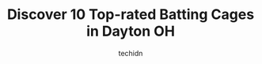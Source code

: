 ---
layout: ampstory
image: https://i0.wp.com/www.depkes.org/wp-content/uploads/2023/06/batting-cages-0-in-dayton-oh-1685796544.jpeg?resize=640,853
author: techidn
featured: false
description: Discover the impressive array of Batting Cages options in Dayton OH, where you can find 10 of the largest Batting Cages establishments in the area. From renowned classics to hidden gems, Day
title: Discover 10 Top-rated Batting Cages in Dayton OH
cover:
   title: Discover 10 Top-rated Batting Cages in Dayton OH
   subtitle: Rickpate
   background: https://www.depkes.org/wp-content/uploads/2023/06/batting-cages-0-in-dayton-oh-1685796544.jpeg

pages: 
 - layout: thirds
   top: <h1>#1 Day Air Ballpark</h1>
   bottom: "<p>Such a beautiful park located in a convenient area! They have some great restaurants/bars outside the stadium.I love minor league games and this single A stadium is certa</p>"
   background: https://www.depkes.org/wp-content/uploads/2023/06/batting-cages-1-in-dayton-oh-1685796545.jpeg
   backgroundblur: true
 - layout: thirds
   top: <h1>#2 Dayton Dragons Professional Baseball Team</h1>
   bottom: "<p>Great minor league ballpark with major league amenities. This ultra clean park is taken care of both on the field and off. Fan friendly is an understatement as theres no</p>"
   background: https://www.depkes.org/wp-content/uploads/2023/06/batting-cages-2-in-dayton-oh-1685796545.jpeg
   cta:
      link: https://www.depkes.org/blog/discover-10-top-rated-batting-cages-in-dayton-oh/
      text: Discover 10 Top-rated Batting Cages in Dayton OH
 - layout: thirds
   top: <h1>#3 The Magic Castle</h1>
   bottom: "<p>4990 Wilmington Pike, Dayton, OH 45440, United States</p>"
   background: https://www.depkes.org/wp-content/uploads/2023/06/batting-cages-3-in-dayton-oh-1685796546.jpeg
   cta:
      link: https://www.depkes.org/blog/discover-10-top-rated-batting-cages-in-dayton-oh/
      text: Discover 10 Top-rated Batting Cages in Dayton OH
 - layout: thirds
   top: <h1>#4 Englewood Fun Center</h1>
   bottom: "<p>569 S Main St, Englewood, OH 45322, United States</p>"
   background: https://images.unsplash.com/photo-1614648718611-0635f29016cb?ixlib=rb-4.0.3&ixid=MnwxMjA3fDB8MHxwaG90by1wYWdlfHx8fGVufDB8fHx8&auto=format&fit=crop&w=640&h=853&q=80
   cta:
      link: https://www.depkes.org/blog/discover-10-top-rated-batting-cages-in-dayton-oh/
      text: Discover 10 Top-rated Batting Cages in Dayton OH
 - layout: thirds
   top: <h1>#5 Action Sports Center</h1>
   bottom: "<p>1103 Gateway Dr, Dayton, OH 45404, United States</p>"
   background: https://images.unsplash.com/photo-1534312527009-56c7016453e6?ixlib=rb-4.0.3&ixid=MnwxMjA3fDB8MHxwaG90by1wYWdlfHx8fGVufDB8fHx8&auto=format&fit=crop&w=640&h=853&q=80
   cta:
      link: https://www.depkes.org/blog/discover-10-top-rated-batting-cages-in-dayton-oh/
      text: Discover 10 Top-rated Batting Cages in Dayton OH
 - layout: thirds
   top: <h1>#6 Kettering Field</h1>
   bottom: "<p>444 N Bend Blvd, Dayton, OH 45404, United States</p>"
   background: https://images.unsplash.com/photo-1620421680010-0766ff230392?ixlib=rb-4.0.3&ixid=MnwxMjA3fDB8MHxwaG90by1wYWdlfHx8fGVufDB8fHx8&auto=format&fit=crop&w=640&h=853&q=80
   cta:
      link: https://www.depkes.org/blog/discover-10-top-rated-batting-cages-in-dayton-oh/
      text: Discover 10 Top-rated Batting Cages in Dayton OH
 - layout: thirds
   top: <h1>#7 Home Field Instruction</h1>
   bottom: "<p>201 Shotwell Dr, Franklin, OH 45005, United States</p>"
   background: https://images.unsplash.com/photo-1533735380053-eb8d0759b24a?ixlib=rb-4.0.3&ixid=MnwxMjA3fDB8MHxwaG90by1wYWdlfHx8fGVufDB8fHx8&auto=format&fit=crop&w=640&h=853&q=80
   cta:
      link: https://www.depkes.org/blog/discover-10-top-rated-batting-cages-in-dayton-oh/
      text: Discover 10 Top-rated Batting Cages in Dayton OH
 - layout: thirds
   middle: Continue reading...
   background: https://images.unsplash.com/photo-1540457036297-448b6b99e91c?ixlib=rb-4.0.3&ixid=MnwxMjA3fDB8MHxwaG90by1wYWdlfHx8fGVufDB8fHx8&auto=format&fit=crop&w=640&h=853&q=80
   cta:
      link: https://www.depkes.org/blog/discover-10-top-rated-batting-cages-in-dayton-oh/
      text: Discover 10 Top-rated Batting Cages in Dayton OH
      
---